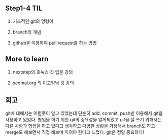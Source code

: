 ## Step1-4 TIL

1. 기초적인 git의 명령어

2. branch의 개념

3. github을 이용하여 pull request를 하는 방법


## More to learn

1. nextstep의 호눅스 깃 입문 강의

2. seomal.org 의 이고잉님 깃 강의


## 회고
git에 대해서는 어렴풋이 알고 있었는데 단순히 add, commit, push만 이용해서 git을 사용하고 있었다.
협업을 하기 위한 git의 중요성을 알게되었고 git을 잘 쓰기 위해서는 다른 사람과 협업을 하고 있다고 생각하고
다양한 상황을 가정해서 branch도 하고 merge도 해보면서 직접 해보며 익혀야 한다고 느꼈다. git은 정말 중요하다!